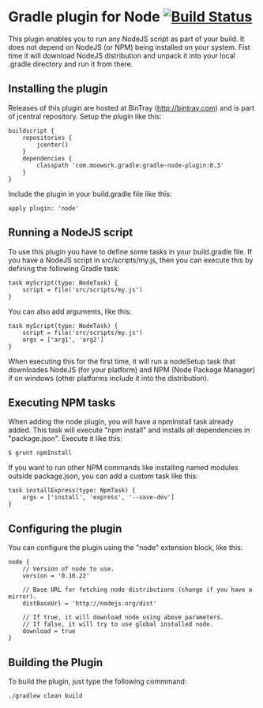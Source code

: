 Gradle plugin for Node [![Build Status](https://drone.io/github.com/srs/gradle-node-plugin/status.png)](https://drone.io/github.com/srs/gradle-node-plugin/latest)
=======================

This plugin enables you to run any NodeJS script as part of your build. It does not depend on NodeJS (or NPM) being installed on
your system. Fist time it will download NodeJS distribution and unpack it into your local .gradle directory and run it from there.

Installing the plugin
---------------------

Releases of this plugin are hosted at BinTray (http://bintray.com) and is part of jcentral repository.
Setup the plugin like this:

	buildscript {
		repositories {
			jcenter()
		}
    	dependencies {
			classpath 'com.moowork.gradle:gradle-node-plugin:0.3'
    	}
	}

Include the plugin in your build.gradle file like this:

    apply plugin: 'node'

Running a NodeJS script
-----------------------

To use this plugin you have to define some tasks in your build.gradle file. If you have a NodeJS script in src/scripts/my.js, then you
can execute this by defining the following Gradle task:

    task myScript(type: NodeTask) {
        script = file('src/scripts/my.js')
    }

You can also add arguments, like this:

    task myScript(type: NodeTask) {
        script = file('src/scripts/my.js')
        args = ['arg1', 'arg2']
    }

When executing this for the first time, it will run a nodeSetup task that downloades NodeJS (for your platform) and
NPM (Node Package Manager) if on windows (other platforms include it into the distribution).

Executing NPM tasks
-------------------

When adding the node plugin, you will have a npmInstall task already added. This task will execute "npm install" and
installs all dependencies in "package.json". Execute it like this:

    $ grunt npmInstall

If you want to run other NPM commands like installing named modules outside package.json, you can add a custom task like this:

    task installExpress(type: NpmTask) {
        args = ['install', 'express', '--save-dev']
    }

Configuring the plugin
----------------------

You can configure the plugin using the "node" extension block, like this:

    node {
        // Version of node to use.
        version = '0.10.22'

        // Base URL for fetching node distributions (change if you have a mirror).
        distBaseUrl = 'http://nodejs.org/dist'

        // If true, it will download node using above parameters.
        // If false, it will try to use global installed node.
        download = true
    }

Building the Plugin
-------------------

To build the plugin, just type the following commmand:

    ./gradlew clean build
